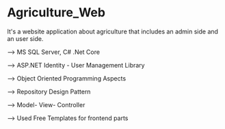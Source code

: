 # Agriculture_Web

It's a website application about agriculture that includes an admin side and an user side.  

--> MS SQL Server, C# .Net Core

--> ASP.NET Identity - User Management Library 

--> Object Oriented Programming Aspects

--> Repository Design Pattern

--> Model- View- Controller

--> Used Free Templates for frontend parts 
